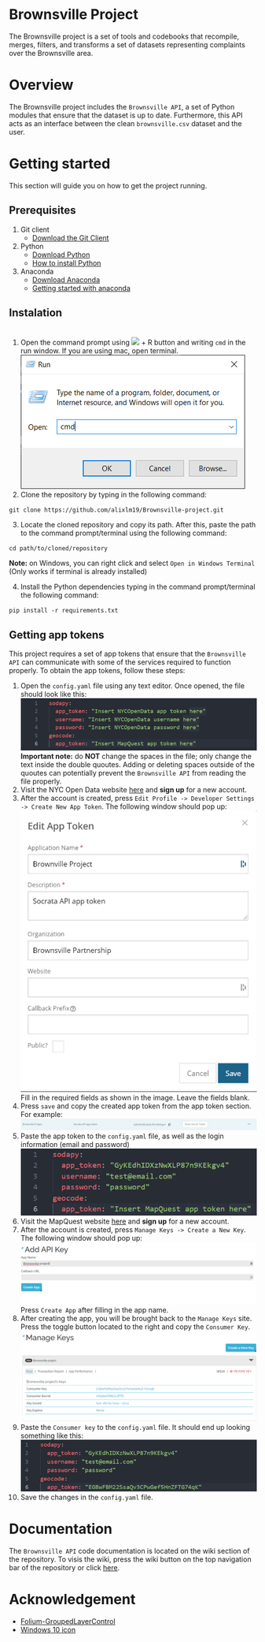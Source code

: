 # Brownsville Project
The Brownsville project is a set of tools and codebooks that recompile, merges, filters, and transforms a set of datasets representing complaints over the Brownsville area.

# Overview
The Brownsville project includes the `Brownsville API`, a set of Python modules that ensure that the dataset is up to date. Furthermore, this API acts as an interface between the clean `brownsville.csv` dataset and the user. 

# Getting started
This section will guide you on how to get the project running. 

## Prerequisites
1. Git client
   - [Download the Git Client](Git)
2. Python 
   - [Download Python]()
   - [How to install Python](install-python)
3. Anaconda 
   - [Download Anaconda](Anaconda)
   - [Getting started with anaconda](getting-started-anaconda)
  
## Instalation
1. Open the command prompt using <img src="https://cdn.icon-icons.com/icons2/813/PNG/512/windows-10_icon-icons.com_66166.png" width="15em" style="padding-top:20px;"> + R button and writing `cmd` in the run window. If you are using mac, open terminal.
![](/documentation/images/run.png)
2. Clone the repository by typing in the following command:
```
git clone https://github.com/alixlm19/Brownsville-project.git
```
3. Locate the cloned repository and copy its path. After this, paste the path to the command prompt/terminal using the following command:
```
cd path/to/cloned/repository
```
**Note:** on Windows, you can right click and select `Open in Windows Terminal` (Only works if terminal is already installed)

4. Install the Python dependencies typing in the command prompt/terminal the following command:
```
pip install -r requirements.txt
```

## Getting app tokens
This project requires a set of app tokens that ensure that the `Brownsville API` can communicate with some of the services required to function properly. To obtain the app tokens, follow these steps: 

1. Open the `config.yaml` file using any text editor. Once opened, the file should look like this: 
   ![](documentation/images/config.png)
   **Important note:** do **NOT** change the spaces in the file; only change the text inside the double quoutes. Adding or deleting spaces outside of the quoutes can potentially prevent the `Brownsville API` from reading the file properly.
2. Visit the NYC Open Data website [here](nycopendata) and **sign up** for a new account. 
3. After the account is created, press `Edit Profile -> Developer Settings -> Create New App Token`. The following window should pop up:
![](documentation/images/socrata.png)
Fill in the required fields as shown in the image. Leave the fields blank.
4. Press `save` and copy the created app token from the app token section. For example: 
![](documentation/images/app-token-socrata.png)
5. Paste the app token to the `config.yaml` file, as well as the login information (email and password)
![](documentation/images/config-2.png)
6. Visit the MapQuest website [here](mapquest) and **sign up** for a new account. 
7. After the account is created, press `Manage Keys -> Create a New Key`. The following window should pop up:
![](documentation/images/mapquest.png)
Press `Create App` after filling in the app name. 
8. After creating the app, you will be brought back to the `Manage Keys` site. Press the toggle button located to the right and copy the `Consumer Key`. 
![](documentation/images/app-token-mapquest.png)
9. Paste the `Consumer key` to the `config.yaml` file. It should end up looking something like this: 
![](documentation/images/config-3.png)
10. Save the changes in the `config.yaml` file. 
# Documentation
The `Brownsville API` code documentation is located on the wiki section of the repository. To visis the wiki, press the wiki button on the top navigation bar of the repository or click [here](wiki).

# Acknowledgement
- [Folium-GroupedLayerControl](glc)
- [Windows 10 icon][windows 10]


[glc]:https://github.com/othneildrew/Best-README-Template#license

[Python]:https://www.python.org/downloads/
[install-python]:https://www.youtube.com/watch?v=xCixkaXrVMI

[Git]:https://git-scm.com/downloads
[install-git]:https://www.youtube.com/watch?v=xCixkaXrVMI

[Anaconda]:https://www.anaconda.com/products/individual#Downloads
[getting-started-anaconda]:https://docs.anaconda.com/anaconda/user-guide/getting-started/

[windows 10]: https://icon-icons.com/icon/windows-10-social-network/66166

[nycopendata]:https://data.cityofnewyork.us/signup

[mapquest]:https://developer.mapquest.com/plan_purchase/steps/business_edition/business_edition_free/register

[wiki]:https://github.com/alixlm19/Brownsville-project/wiki